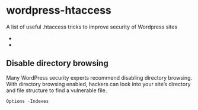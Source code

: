 # wordpress-htaccess
A list of useful .htaccess tricks to improve security of Wordpress sites


- [](#)
- [](#)



## Disable directory browsing 
Many WordPress security experts recommend disabling directory browsing. With directory browsing enabled, hackers can look into your site’s directory and file structure to find a vulnerable file.

```php
Options -Indexes
```
